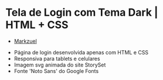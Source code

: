 # Tela de Login com Tema Dark | HTML  + CSS

* [Markzuel](https://www.youtube.com/watch?v=69-WfrVBli8&list=PLn-1oXF21q6IwN9F3qZF9-2yEpkAtjU9w&index=1)

- Página de login desenvolvida apenas com HTML e CSS
- Responsiva para tablets e celulares
- Imagem svg animada do site StorySet
- Fonte 'Noto Sans' do Google Fonts
